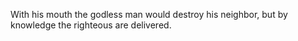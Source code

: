 With his mouth the godless man would destroy his neighbor, but by knowledge the righteous are delivered.
